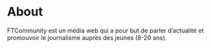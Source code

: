 # About

FTCommunity est un média web qui a pour but de parler d’actualité et promouvoir le journalisme auprès des jeunes (8-20 ans).
